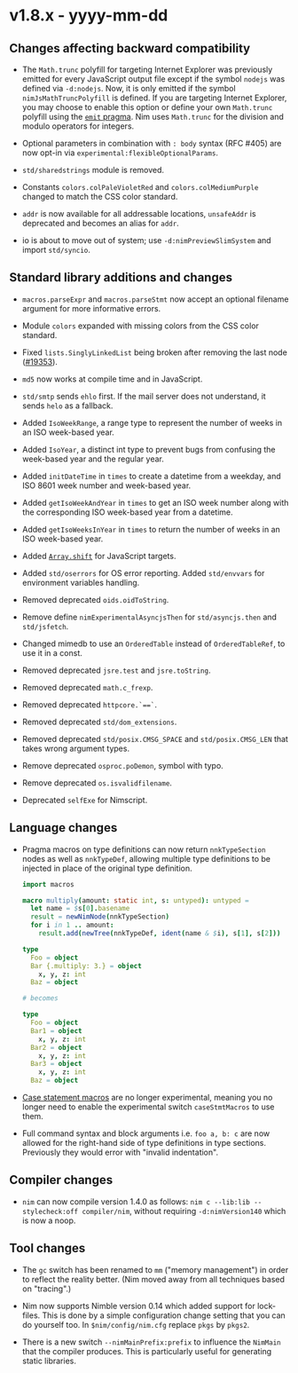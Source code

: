 # v1.8.x - yyyy-mm-dd


## Changes affecting backward compatibility

- The `Math.trunc` polyfill for targeting Internet Explorer was
  previously emitted for every JavaScript output file except if
  the symbol `nodejs` was defined via `-d:nodejs`. Now, it is only
  emitted if the symbol `nimJsMathTruncPolyfill` is defined. If you are
  targeting Internet Explorer, you may choose to enable this option
  or define your own `Math.trunc` polyfill using the [`emit` pragma](https://nim-lang.org/docs/manual.html#implementation-specific-pragmas-emit-pragma). Nim uses
  `Math.trunc` for the division and modulo operators for integers.

- Optional parameters in combination with `: body` syntax (RFC #405) are now opt-in via
  `experimental:flexibleOptionalParams`.

- `std/sharedstrings` module is removed.
- Constants `colors.colPaleVioletRed` and `colors.colMediumPurple` changed to match the CSS color standard.

- `addr` is now available for all addressable locations, `unsafeAddr` is deprecated and
becomes an alias for `addr`.

- io is about to move out of system; use `-d:nimPreviewSlimSystem` and import `std/syncio`.

## Standard library additions and changes

- `macros.parseExpr` and `macros.parseStmt` now accept an optional
  filename argument for more informative errors.
- Module `colors` expanded with missing colors from the CSS color standard.
- Fixed `lists.SinglyLinkedList` being broken after removing the last node ([#19353](https://github.com/nim-lang/Nim/pull/19353)).
- `md5` now works at compile time and in JavaScript.

- `std/smtp` sends `ehlo` first. If the mail server does not understand, it sends `helo` as a fallback.

- Added `IsoWeekRange`, a range type to represent the number of weeks in an ISO week-based year.
- Added `IsoYear`, a distinct int type to prevent bugs from confusing the week-based year and the regular year.
- Added `initDateTime` in `times` to create a datetime from a weekday, and ISO 8601 week number and week-based year.
- Added `getIsoWeekAndYear` in `times` to get an ISO week number along with the corresponding ISO week-based year from a datetime.
- Added `getIsoWeeksInYear` in `times` to return the number of weeks in an ISO week-based year.
- Added [`Array.shift`](https://developer.mozilla.org/en-US/docs/Web/JavaScript/Reference/Global_Objects/Array/shift) for JavaScript targets.
- Added `std/oserrors` for OS error reporting. Added `std/envvars` for environment variables handling.
- Removed deprecated `oids.oidToString`.
- Remove define `nimExperimentalAsyncjsThen` for `std/asyncjs.then` and `std/jsfetch`.

- Changed mimedb to use an `OrderedTable` instead of `OrderedTableRef`, to use it in a const.
- Removed deprecated `jsre.test` and `jsre.toString`.
- Removed deprecated `math.c_frexp`.
- Removed deprecated ``` httpcore.`==` ```.
- Removed deprecated `std/dom_extensions`.
- Removed deprecated `std/posix.CMSG_SPACE` and `std/posix.CMSG_LEN` that takes wrong argument types.
- Remove deprecated `osproc.poDemon`, symbol with typo.
- Remove deprecated `os.isvalidfilename`.

- Deprecated `selfExe` for Nimscript.


## Language changes

- Pragma macros on type definitions can now return `nnkTypeSection` nodes as well as `nnkTypeDef`,
  allowing multiple type definitions to be injected in place of the original type definition.

  ```nim
  import macros

  macro multiply(amount: static int, s: untyped): untyped =
    let name = $s[0].basename
    result = newNimNode(nnkTypeSection)
    for i in 1 .. amount:
      result.add(newTree(nnkTypeDef, ident(name & $i), s[1], s[2]))

  type
    Foo = object
    Bar {.multiply: 3.} = object
      x, y, z: int
    Baz = object

  # becomes

  type
    Foo = object
    Bar1 = object
      x, y, z: int
    Bar2 = object
      x, y, z: int
    Bar3 = object
      x, y, z: int
    Baz = object
  ```
- [Case statement macros](manual.html#macros-case-statement-macros) are no longer experimental,
  meaning you no longer need to enable the experimental switch `caseStmtMacros` to use them.
- Full command syntax and block arguments i.e. `foo a, b: c` are now allowed
  for the right-hand side of type definitions in type sections. Previously
  they would error with "invalid indentation".

## Compiler changes

- `nim` can now compile version 1.4.0 as follows: `nim c --lib:lib --stylecheck:off compiler/nim`,
  without requiring `-d:nimVersion140` which is now a noop.


## Tool changes

- The `gc` switch has been renamed to `mm` ("memory management") in order to reflect the
  reality better. (Nim moved away from all techniques based on "tracing".)

- Nim now supports Nimble version 0.14 which added support for lock-files. This is done by
  a simple configuration change setting that you can do yourself too. In `$nim/config/nim.cfg`
  replace `pkgs` by `pkgs2`.

- There is a new switch `--nimMainPrefix:prefix` to influence the `NimMain` that the
  compiler produces. This is particularly useful for generating static libraries.
